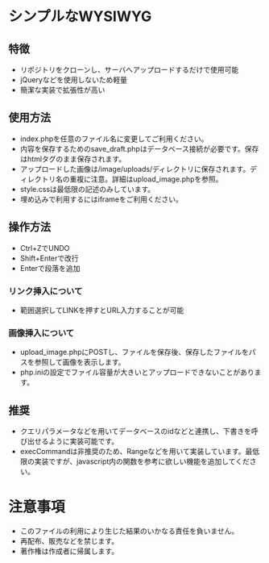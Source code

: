 # シンプルなWYSIWYG
## 特徴
- リポジトリをクローンし、サーバへアップロードするだけで使用可能
- jQueryなどを使用しないため軽量
- 簡潔な実装で拡張性が高い
## 使用方法
- index.phpを任意のファイル名に変更してご利用ください。
- 内容を保存するためのsave_draft.phpはデータベース接続が必要です。保存はhtmlタグのまま保存されます。
- アップロードした画像は/image/uploads/ディレクトリに保存されます。ディレクトリ名の重複に注意。詳細はupload_image.phpを参照。
- style.cssは最低限の記述のみしています。
- 埋め込みで利用するにはiframeをご利用ください。

## 操作方法
- Ctrl+ZでUNDO
- Shift+Enterで改行
- Enterで段落を追加

### リンク挿入について
- 範囲選択してLINKを押すとURL入力することが可能

### 画像挿入について
- upload_image.phpにPOSTし、ファイルを保存後、保存したファイルをパスを参照して画像を表示します。
- php.iniの設定でファイル容量が大きいとアップロードできないことがあります。


## 推奨
- クエリパラメータなどを用いてデータベースのidなどと連携し、下書きを呼び出せるように実装可能です。
- execCommandは非推奨のため、Rangeなどを用いて実装しています。最低限の実装ですが、javascript内の関数を参考に欲しい機能を追加してください。

# 注意事項
- このファイルの利用により生じた結果のいかなる責任を負いません。
- 再配布、販売などを禁じます。
- 著作権は作成者に帰属します。
